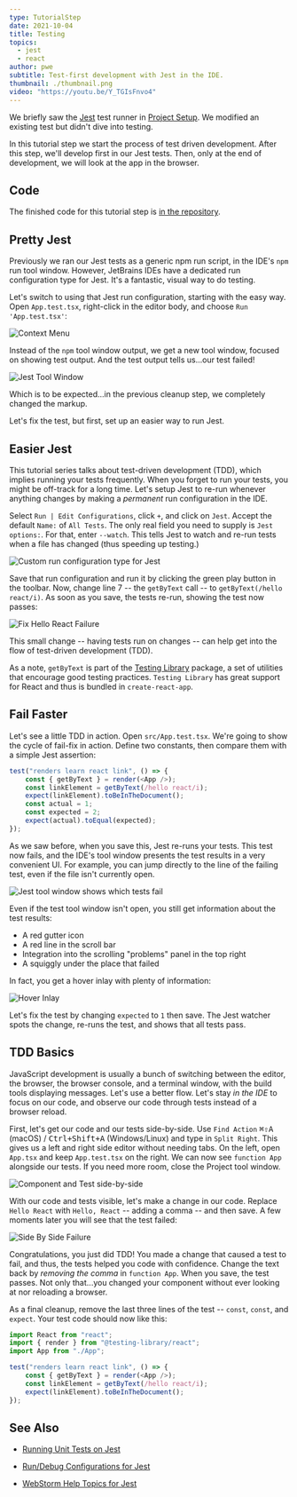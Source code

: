 ```yaml
---
type: TutorialStep
date: 2021-10-04
title: Testing
topics:
  - jest
  - react
author: pwe
subtitle: Test-first development with Jest in the IDE.
thumbnail: ./thumbnail.png
video: "https://youtu.be/Y_TGIsFnvo4"
---
```


We briefly saw the [Jest](/tags/jest/) test runner in [Project Setup](../project_setup/).
We modified an existing test but didn't dive into testing.

In this tutorial step we start the process of test driven development.
After this step, we'll develop first in our Jest tests.
Then, only at the end of development, we will look at the app in the browser.

## Code

The finished code for this tutorial step is
[in the repository](https://github.com/jetbrains/guide/tree/main/site/javascript/demos/tutorials/react_typescript_tdd/testing).

## Pretty Jest

Previously we ran our Jest tests as a generic npm run script, in the IDE's `npm` run tool window.
However, JetBrains IDEs have a dedicated run configuration type for Jest.
It's a fantastic, visual way to do testing.

Let's switch to using that Jest run configuration, starting with the easy way.
Open `App.test.tsx`, right-click in the editor body, and choose `Run 'App.test.tsx'`:

![Context Menu](./screenshots/context_menu.png)

Instead of the `npm` tool window output, we get a new tool window, focused on showing test output.
And the test output tells us...our test failed!

![Jest Tool Window](./screenshots/jest_tool_window.png)

Which is to be expected...in the previous cleanup step, we completely changed the markup.

Let's fix the test, but first, set up an easier way to run Jest.

## Easier Jest

This tutorial series talks about test-driven development (TDD), which implies running your tests frequently.
When you forget to run your tests, you might be off-track for a long time.
Let's setup Jest to re-run whenever anything changes by making a _permanent_ run configuration in the IDE.

Select `Run | Edit Configurations`, click `+`, and click on `Jest`.
Accept the default `Name:` of `All Tests`. The only real field you need to supply is `Jest options:`.
For that, enter `--watch`.
This tells Jest to watch and re-run tests when a file has changed (thus speeding up testing.)

![Custom run configuration type for Jest](./screenshots/jest_config.png)

Save that run configuration and run it by clicking the green play button in the toolbar.
Now, change line 7 -- the `getByText` call -- to `getByText(/hello react/i)`.
As soon as you save, the tests re-run, showing the test now passes:

![Fix Hello React Failure](./screenshots/fix_hello_react_failure.png)

This small change -- having tests run on changes -- can help get into the flow of test-driven development (TDD).

As a note, `getByText` is part of the [Testing Library](https://testing-library.com) package, a set of utilities that encourage good testing practices.
`Testing Library` has great support for React and thus is bundled in `create-react-app`.

## Fail Faster

Let's see a little TDD in action.
Open `src/App.test.tsx`.
We're going to show the cycle of fail-fix in action.
Define two constants, then compare them with a simple Jest assertion:

```typescript {5,6,7}
test("renders learn react link", () => {
	const { getByText } = render(<App />);
	const linkElement = getByText(/hello react/i);
	expect(linkElement).toBeInTheDocument();
	const actual = 1;
	const expected = 2;
	expect(actual).toEqual(expected);
});
```

As we saw before, when you save this, Jest re-runs your tests.
This test now fails, and the IDE's tool window presents the test results in a very convenient UI.
For example, you can jump directly to the line of the failing test, even if the file isn't currently open.

![Jest tool window shows which tests fail](./screenshots/failed_assertion.png)

Even if the test tool window isn't open, you still get information about the test results:

- A red gutter icon
- A red line in the scroll bar
- Integration into the scrolling "problems" panel in the top right
- A squiggly under the place that failed

In fact, you get a hover inlay with plenty of information:

![Hover Inlay](./screenshots/hover_inlay.png)

Let's fix the test by changing `expected` to `1` then save.
The Jest watcher spots the change, re-runs the test, and shows that all tests pass.

## TDD Basics

JavaScript development is usually a bunch of switching between the editor, the browser, the browser console, and a terminal window, with the build tools displaying messages. Let's use a better flow.
Let's stay _in the IDE_ to focus on our code, and observe our code through tests instead of a browser reload.

First, let's get our code and our tests side-by-side.
Use `Find Action` <kbd>⌘⇧A</kbd> (macOS) / <kbd>Ctrl+Shift+A</kbd> (Windows/Linux) and type in `Split Right`.
This gives us a left and right side editor without needing tabs.
On the left, open `App.tsx` and keep `App.test.tsx` on the right.
We can now see `function App` alongside our tests.
If you need more room, close the Project tool window.

![Component and Test side-by-side](./screenshots/side_by_side.png)

With our code and tests visible, let's make a change in our code.
Replace `Hello React` with `Hello, React` -- adding a comma -- and then save.
A few moments later you will see that the test failed:

![Side By Side Failure](./screenshots/side_by_side_failed.png)

Congratulations, you just did TDD!
You made a change that caused a test to fail, and thus, the tests helped you code with confidence.
Change the text back by _removing the comma_ in `function App`.
When you save, the test passes.
Not only that...you changed your component without ever looking at nor reloading a browser.

As a final cleanup, remove the last three lines of the test -- `const`, `const`, and `expect`.
Your test code should now like this:

```typescript
import React from "react";
import { render } from "@testing-library/react";
import App from "./App";

test("renders learn react link", () => {
	const { getByText } = render(<App />);
	const linkElement = getByText(/hello react/i);
	expect(linkElement).toBeInTheDocument();
});
```

## See Also

- [Running Unit Tests on Jest](https://www.jetbrains.com/help/webstorm/running-unit-tests-on-jest.html)

- [Run/Debug Configurations for Jest](https://www.jetbrains.com/help/webstorm/run-debug-configuration-jest.html)

- [WebStorm Help Topics for Jest](https://blog.jetbrains.com/webstorm/tag/jest/)
